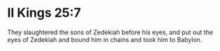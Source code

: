 # II Kings 25:7

They slaughtered the sons of Zedekiah before his eyes, and put out the eyes of Zedekiah and bound him in chains and took him to Babylon.
